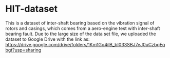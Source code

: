 # HIT-dataset
This is a dataset of inter-shaft bearing based on the vibration signal of rotors and casings, which comes from a aero-engine test with inter-shaft bearing fault. Due to the large size of the data set file, we uploaded the dataset to Google Drive with the link as: https://drive.google.com/drive/folders/1Km1Go4ilB_bI033SBJ7eJ0uCzbqEqbgt?usp=sharing
